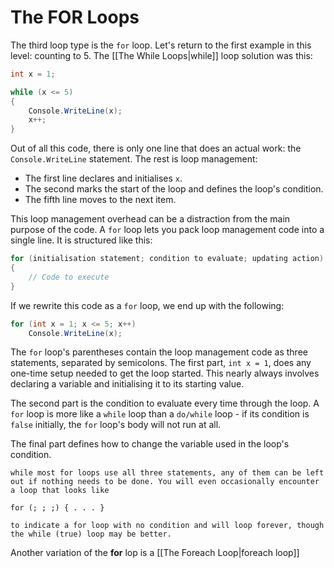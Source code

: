 # The FOR Loops

The third loop type is the `for` loop. Let's return to the first example in this level: counting to 5. The [[The While Loops|while]] loop solution was this:

```c#
int x = 1;

while (x <= 5)
{
	Console.WriteLine(x);
	x++;
}
```

Out of all this code, there is only one line that does an actual work: the `Console.WriteLine` statement. The rest is loop management:

- The first line declares and initialises `x`.
- The second marks the start of the loop and defines the loop's condition.
- The fifth line moves to the next item.

This loop management overhead can be a distraction from the main purpose of the code. A `for` loop lets you pack loop management code into a single line. It is structured like this:

```c#
for (initialisation statement; condition to evaluate; updating action)
{
	// Code to execute
}
```

If we rewrite this code as a `for` loop, we end up with the following:

```c#
for (int x = 1; x <= 5; x++)
	Console.WriteLine(x);
```

The `for` loop's parentheses contain the loop management code as three statements, separated by semicolons. The first part, `int x = 1`, does any one-time setup needed to get the loop started. This nearly always involves declaring a variable and initialising it to its starting value. 

The second part is the condition to evaluate every time through the loop. A `for` loop is more like a `while` loop than a `do/while` loop - if its condition is `false` initially, the `for` loop's body will not run at all.

The final part defines how to change the variable used in the loop's condition.

	while most for loops use all three statements, any of them can be left out if nothing needs to be done. You will even occasionally encounter a loop that looks like 
	
	for (; ; ;) { . . . }
		
	to indicate a for loop with no condition and will loop forever, though the while (true) loop may be better.

Another variation of the **for** lop is a [[The Foreach Loop|foreach loop]]
